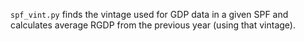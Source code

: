 `spf_vint.py` finds the vintage used for GDP data in a given SPF and calculates average RGDP from the previous year (using that vintage). 

